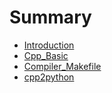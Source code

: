 # Summary

* [Introduction](README.md)
* [Cpp\_Basic](cppbasic.md)
* [Compiler\_Makefile](compiler.md)
* [cpp2python](cpp2python.md)

